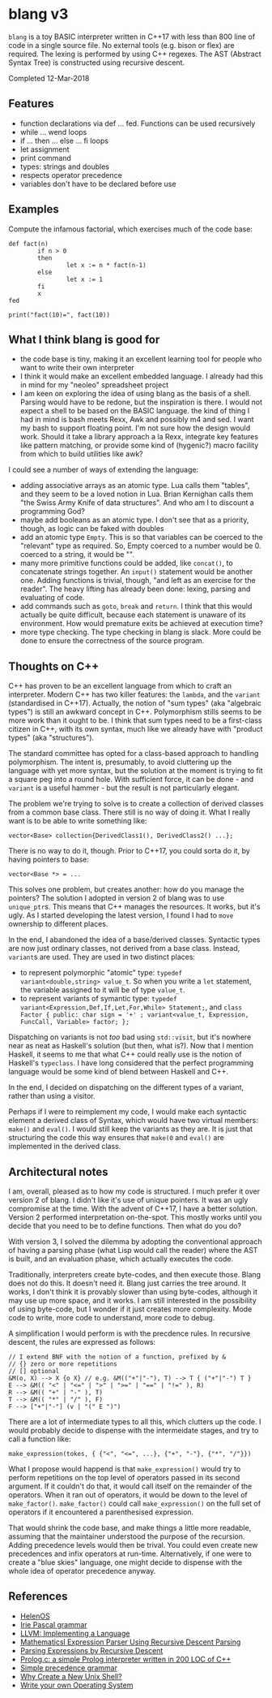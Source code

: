 # blang v3

`blang` is a toy BASIC interpreter written in C++17 with less than 800 line of code in a single source file. 
No external tools (e.g. bison or flex) are required.
The lexing is performed by using C++ regexes. The AST (Abstract Syntax Tree) is
constructed using recursive descent.

Completed 12-Mar-2018

## Features

* function declarations via def ... fed. Functions can be used recursively
* while ... wend loops
* if ... then ... else ... fi loops
* let assignment
* print command
* types: strings and doubles
* respects operator precedence
* variables don't have to be declared before use

## Examples

Compute the infamous factorial, which exercises much of the code base:

```
def fact(n)
        if n > 0 
        then
                let x := n * fact(n-1)
        else
                let x := 1
        fi
        x
fed

print("fact(10)=", fact(10))
```

## What I think blang is good for

* the code base is tiny, making it an excellent learning tool for people who want to write their own interpreter
* I think it would make an excellent embedded language. I already had this in mind for my "neoleo" spreadsheet project
* I am keen on exploring the idea of using blang as the basis of a shell. Parsing would have to be redone, but the inspiration is there. I would not expect a shell to be based on the BASIC language. the kind of thing I had in mind is bash meets Rexx, Awk and possibly m4 and sed. I want my bash to support floating point. I'm not sure how the design would work. Should it take a library approach a la Rexx, integrate key features like pattern matching, or provide some kind of (hygenic?) macro facility from which to build utilities like awk?

I could see a number of ways of extending the language:
* adding associative arrays as an atomic type. Lua calls them "tables", and they seem to be a loved notion in Lua. Brian Kernighan calls them "the Swiss Army Knife of data structures". And who am I to discount a programming God?
* maybe add booleans as an atomic type. I don't see that as a priority, though, as logic can be faked with doubles
* add an atomic type `Empty`. This is so that variables can be coerced to the "relevant" type as required. So, Empty coerced to a number would be 0. coerced to a string, it would be "".
* many more primitive functions could be added, like `concat()`, to concatenate strings together. An `input()` statement would be another one. Adding functions is trivial, though, "and left as an exercise for the reader". The heavy lifting has already been done: lexing, parsing and evaluating of code. 
* add commands such as `goto`, `break` and `return`. I think that this would actually be quite difficult, because each statement is unaware of its environment. How would premature exits be achieved at execution time?
* more type checking. The type checking in blang is slack. More could be done to ensure the correctness of the source program.


## Thoughts on C++

C++ has proven to be an excellent language from which to craft an interpreter. Modern C++ has two killer features: the `lambda`, and the `variant` (standardised in C++17). Actually, the notion of "sum types" (aka "algebraic types") is still an awkward concept in C++. Polymorphism stills seems to be more work than it ought to be. I think that sum types need to be a first-class citizen in C++, with its own syntax, much like we already have with "product types" (aka "structures"). 

The standard committee has opted for a class-based approach to handling polymorphism. The intent is, presumably, to avoid cluttering up the language with yet more syntax, but the solution at the moment is trying to fit a square peg into a round hole. With sufficient force, it can be done - and `variant` is a useful hammer - but the result is not particularly elegant.

The problem we're trying to solve is to create a collection of derived classes from a common base class. There still is no way of doing it. What I really want is to be able to write something like:
```
vector<Base> collection{DerivedClass1(), DerivedClass2() ...};
```

There is no way to do it, though. Prior to C++17, you could sorta do it, by having pointers to base:
```
vector<Base *> = ...
```

This solves one problem, but creates another: how do you manage the pointers? The solution I adopted in version 2 of blang was to use `unique_ptr`s. This means that C++ manages the resources. It works, but it's ugly. As I started developing the latest version, I found I had to `move` ownership to different places.

In the end, I abandoned the idea of a base/derived classes. Syntactic types are now just ordinary classes, not derived from a base class. Instead, `variant`s are used. They are used in two distinct places:
* to represent polymorphic "atomic" type: `typedef variant<double,string> value_t`. So when you write a `let` statement, the variable assigned to it will be of type `value_t`. 
* to represent variants of symantic type: `typedef variant<Expression,Def,If,Let,For,While> Statement;`, and `class Factor { public: char sign = '+' ; variant<value_t, Expression, FuncCall, Variable> factor; };`

Dispatching on variants is not *too* bad using  `std::visit`, but it's nowhere near as neat as Haskell's solution (but then, what is?). Now that I mention Haskell, it seems to me that what C++ could really use is the notion of Haskell's `typeclass`. I have long considered that the perfect programming language would be some kind of blend between Haskell and C++. 

In the end, I decided on dispatching on the different types of a variant, rather than using a visitor. 

Perhaps if I were to reimplement my code, I would make each syntactic element a derived class of Syntax, which would have two virtual members: `make()` and `eval()`. I would still keep the variants as they are. It is just that structuring the code this way ensures that `make(0` and `eval()` are implemented in the derived class.

## Architectural notes

I am, overall, pleased as to how my code is structured. I much prefer it over version 2 of blang. I didn't like it's use of unique pointers. It was an ugly compromise at the time. With the advent of C++17, I have a better solution. Version 2 performed interpretation on-the-spot. This mostly works until you decide that you need to be to define functions. Then what do you do?

With version 3, I solved the dilemma by adopting the conventional approach of having a parsing phase (what Lisp would call the reader) where the AST is built, and an evaluation phase, which actually executes the code. 

Traditionally, interpreters create byte-codes, and then execute those. Blang does not do this. It doesn't need it. Blang just carries the tree around. It works, I don't think it is provably slower than using byte-codes, although it may use up more space, and it works. I am still interested in the possibility of using byte-code, but I wonder if it just creates more complexity. Mode code to write, more code to understand, more code to debug.

A simplification I would perform is with the precdence rules. In recursive descent, the rules are expressed as follows:
```
// I extend BNF with the notion of a function, prefixed by &
// {} zero or more repetitions
// [] optional
&M(o, X) --> X {o X} // e.g. &M(("+"|"-"), T) --> T { ("+"|"-") T }
E --> &M(( "<" | "<=" | ">" | ">=" | "==" | "!=" ), R)
R --> &M(( "+" | "-" ), T)
T --> &M(( "*" | "/" ), F)
F --> ["+"|"-"] (v | "(" E ")")
```

There are a lot of intermediate types to all this, which clutters up the code. I would probably decide to dispense with the intermeidate stages, and try to call a function like:
```
make_expression(tokes, { {"<", "<=", ...}, {"+", "-"}, {"*", "/"}})
```
What I propose would happend is that `make_expression()` would try to perform repetitions on the top level of operators passed in its second argument. If it couldn't do that, it would call itself on the remainder of the operators. When it ran out of operators, it would be down to the level of  `make_factor()`. `make_factor()` could call `make_expression()` on the full set of operators if it encountered a parenthesised expression. 

That would shrink the code base, and make things a little more readable, assuming that the maintainer understood the purpose of the recursion. Adding precedence levels would then be trival. You could even create new precedences and infix operators at run-time. Alternatively, if one were to create a "blue skies" language, one might decide to dispense with the whole idea of operator precedence anyway. 

## References

* [HelenOS](http://www.helenos.org/)
* [Irie Pascal grammar](http://www.irietools.com/iriepascal/progref534.html)
* [LLVM: Implementing a Language](https://www.gitbook.com/book/landersbenjamin/llvm-implementing-a-language/details)
* [Mathematicsl Expression Parser Using Recursive Descent Parsing](https://www.codeproject.com/Articles/318667/Mathematical-Expression-Parser-Using-Recursive-Des)
* [Parsing Expressions by Recursive Descent](https://www.engr.mun.ca/~theo/Misc/exp_parsing.htm#classic)
* [Prolog.c: a simple Prolog interpreter written in 200 LOC of C++](https://news.ycombinator.com/item?id=12193694)
* [Simple precedence grammar](https://en.wikipedia.org/wiki/Simple_precedence_grammar)
* [Why Create a New Unix Shell?](http://www.oilshell.org/blog/2018/01/28.html)
* [Write your own Operating System](https://www.youtube.com/channel/UCQdZltW7bh1ta-_nCH7LWYw/videos)
